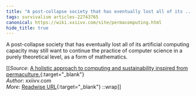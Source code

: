 ```yaml
---
title: "A post-collapse society that has eventually lost all of its ..."
tags: survivalism articles-22743765
canonical: https://wiki.xxiivv.com/site/permacomputing.html
hide_title: true
---
```


A post-collapse society that has eventually lost all of its artificial computing capacity may still want to continue the practice of computer science in a purely theoretical level, as a form of mathematics.


[[_Source_: [A holistic approach to computing and sustainability inspired from permaculture.](https://wiki.xxiivv.com/site/permacomputing.html){:target="_blank"}<br>
_Author_: xxiivv.com<br>
_More_: [Readwise URL](https://readwise.io/open/447038381){:target="_blank"}
::wrap]]